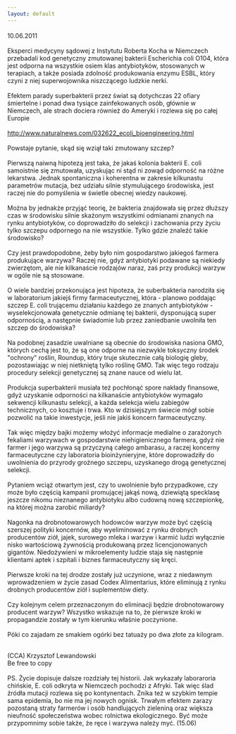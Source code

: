 ```yaml
---
layout: default
---
```


<!--76--><p style="margin: 0px 0px 18px; font-size: 18px; font-family: Helvetica;">
10.06.2011<br><br>Eksperci medycyny sądowej z Instytutu Roberta Kocha w Niemczech przebadali kod genetyczny zmutowanej bakterii Escherichia coli O104, która jest odporna na wszystkie osiem klas antybiotyków, stosowanych w terapiach, a także posiada zdolność produkowania enzymu ESBL, który czyni z niej superwojownika niszczącego ludzkie nerki.<br><br>Efektem parady superbakterii przez świat są dotychczas 22 ofiary śmiertelne i ponad dwa tysiące zainfekowanych osób, głównie w Niemczech, ale strach dociera również do Ameryki i rozlewa się po całej Europie<br><a target="" title="Lista antybiotyków" href="http://www.naturalnews.com/032622_ecoli_bioengineering.html"><br>http://www.naturalnews.com/032622_ecoli_bioengineering.html</a><br><br>Powstaje pytanie, skąd się wziął taki zmutowany szczep? <br><br>Pierwszą naiwną hipotezą jest taka, że jakaś kolonia bakterii E. coli&nbsp; samoistnie się zmutowała, uzyskując ni stąd ni zowąd odporność na różne lekarstwa. Jednak spontaniczna i koherentna w zakresie kilkunastu parametrów mutacja, bez udziału silnie stymulującego środowiska, jest raczej nie do pomyślenia w świetle obecnej wiedzy naukowej.<br><br>Można by jednakże przyjąć teorię, że bakteria znajdowała się przez dłuższy czas w środowisku silnie skażonym wszystkimi odmianami znanych na rynku antybiotyków, co doprowadziło do selekcji i zachowania przy życiu tylko szczepu odpornego na nie wszystkie. Tylko gdzie znaleźć takie środowisko? <br><br>Czy jest prawdopodobne, żeby było nim gospodarstwo jakiegoś farmera produkujące warzywa? Raczej nie, gdyż antybiotyki podawane są niekiedy zwierzętom, ale nie kilkanaście rodzajów naraz, zaś przy produkcji warzyw w ogóle nie są stosowane.<br><br>O wiele bardziej przekonująca jest hipoteza, że suberbakteria narodziła się w laboratorium jakiejś firmy farmaceutycznej, która - planowo poddając szczep E. coli trującemu działaniu każdego ze znanych antybiotyków - wyselekcjonowała genetycznie odmianę tej bakterii, dysponującą super odpornością, a następnie świadomie lub przez zaniedbanie uwolniła ten szczep do środowiska? <br><br>Na podobnej zasadzie uwalniane są obecnie do środowiska nasiona GMO, których cechą jest to, że są one odporne na niezwykle toksyczny środek "ochrony" roślin, Roundup, który truje skutecznie całą biologię gleby, pozostawiając w niej nietkniętą tylko roślinę GMO. Tak więc tego rodzaju procedury selekcji genetycznej są znane nauce od wielu lat.<br><br>Produkcja superbakterii musiała też pochłonąć spore nakłady finansowe, gdyż uzyskanie odporności na kilkanaście antybiotyków wymagało sekwencji kilkunastu selekcji, a każda selekcja wielu zabiegów technicznych, co kosztuje i trwa. Kto w dzisiejszym świecie mógł sobie pozwolić na takie inwestycje, jeśli nie jakiś koncern farmaceutyczny.<br><br>Tak więc między bajki możemy włożyć informacje medialne o zarażonych fekaliami warzywach w gospodarstwie niehigienicznego farmera, gdyż nie farmer i jego warzywa są przyczyną całego ambarasu, a raczej koncerny farmaceutyczne czy laboratoria bioinżynieryjne, które doprowadziły do uwolnienia do przyrody groźnego szczepu, uzyskanego drogą genetycznej selekcji.<br><br>Pytaniem wciąż otwartym jest, czy to uwolnienie było przypadkowe, czy może było częścią kampanii promującej jakąś nową, dziewiątą specklasę jeszcze nikomu nieznanego antybiotyku albo cudowną nową szczepionkę, na której można zarobić miliardy? <br><br>Nagonka na drobnotowarowych hodowców warzyw może być częścią szerszej polityki koncernów, aby wyeliminować z rynku drobnych producentów ziół, jajek, surowego mleka i warzyw i karmić ludzi wyłącznie nisko wartościową żywnością produkowaną przez licencjonowanych gigantów. Niedożywieni w mikroelementy ludzie staja się następnie klientami aptek i szpitali i biznes farmaceutyczny się kręci.<br><br>Pierwsze kroki na tej drodze zostały już uczynione, wraz z niedawnym wprowadzeniem w życie zasad Codex Alimentarius, które eliminują z rynku drobnych producentów ziół i suplementów diety.<br><br>Czy kolejnym celem przeznaczonym do eliminacji będzie drobnotowarowy producent warzyw? Wszystko wskazuje na to, że pierwsze kroki w propagandzie zostały w tym kierunku właśnie poczynione.<br><br>Póki co zajadam ze smakiem ogórki bez tatuaży po dwa złote za kilogram.<div><br>(CCA) Krzysztof Lewandowski<br>Be free to copy<br></div><div><br></div><div>PS. Życie dopisuje dalsze rozdziały tej historii. Jak wykazały laboraroria chińskie,&nbsp;E. coli odkryta w Niemczech pochodzi z Afryki. Tak więc ślad źródła mutacji rozlewa się po kontynentach. Znika też w szybkim tempie sama epidemia, bo nie ma jej nowych ognisk. Trwałym efektem zarazy pozostaną straty farmerów i osób handlujących zieleniną oraz większa nieufność społeczeństwa wobec rolnictwa ekologicznego. Być może przypomnimy sobie także, że ręce i warzywa należy myć. (15.06)</div></p>